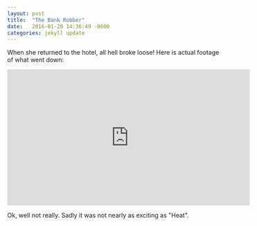 ```yaml
---
layout: post
title:  "The Bank Robber"
date:   2016-01-20 14:36:49 -0600
categories: jekyll update
---
```

When she returned to the hotel, all hell broke loose! Here is actual footage of what went down:

<iframe width="560" height="315" src="https://www.youtube.com/embed/b60-sEXUPBY" frameborder="0" allowfullscreen></iframe>

Ok, well not really. Sadly it was not nearly as exciting as "Heat".
